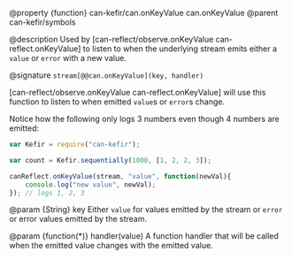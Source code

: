 @property {function} can-kefir/can.onKeyValue can.onKeyValue
@parent can-kefir/symbols

@description Used by [can-reflect/observe.onKeyValue can-reflect.onKeyValue] to listen to
when the underlying stream emits either a `value` or `error` with a new value.

@signature `stream[@@can.onKeyValue](key, handler)`

[can-reflect/observe.onKeyValue can-reflect.onKeyValue] will use this function
to listen to when emitted `value`s or `error`s change.

Notice how the following only logs 3 numbers even though 4 numbers are emitted:

```js
var Kefir = require("can-kefir");

var count = Kefir.sequentially(1000, [1, 2, 2, 3]);

canReflect.onKeyValue(stream, "value", function(newVal){
	console.log("new value", newVal);
}); // logs 1, 2, 3
```


@param {String} key Either `value` for values emitted by the stream or `error` or
error values emitted by the stream.

@param {function(*)} handler(value) A function handler that will be called when the emitted value changes with the emitted value.
